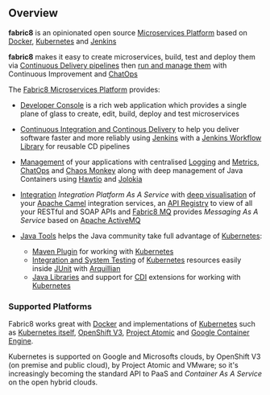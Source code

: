 ## Overview

<b>fabric8</b> is an opinionated open source [Microservices Platform](fabric8DevOps.html)  based on <a href="http://docker.com/">Docker</a>, <a href="http://kubernetes.io/">Kubernetes</a> and <a href="https://jenkins.io/">Jenkins</a>

<b>fabric8</b> makes it easy to create microservices, build, test and deploy them via <a href="http://fabric8.io/guide/cdelivery.html">Continuous Delivery pipelines</a> then <a href="http://fabric8.io/guide/fabric8DevOps.html">run and manage them</a> with Continuous Improvement and <a href="http://fabric8.io/guide/chat.html">ChatOps</a>

The [Fabric8 Microservices Platform](fabric8DevOps.html) provides:

* [Developer Console](console.html) is a rich web application which provides a single plane of glass to create, edit, build, deploy and test microservices
* [Continuous Integration and Continous Delivery](http://fabric8.io/guide/cdelivery.html) to help you deliver software faster and more
  reliably using [Jenkins](https://jenkins.io/) with a
  [Jenkins Workflow Library](jenkinsWorkflowLibrary.html) for reusable
  CD pipelines 

* [Management](http://fabric8.io/guide/management.html) of your
  applications with centralised
  [Logging](http://fabric8.io/guide/logging.html) and 
  [Metrics](http://fabric8.io/guide/metrics.html), [ChatOps](http://fabric8.io/guide/chat.html) 
  and [Chaos Monkey](http://fabric8.io/guide/chaosMonkey.html) along with deep
  management of Java Containers using [Hawtio](http://hawt.io/) and
  [Jolokia](http://jolokia.org/)
  

* [Integration](ipaas.html) *Integration Platform As A
Service* with [deep visualisation](http://fabric8.io/guide/console.html) of your
[Apache Camel](http://camel.apache.org/) integration services, an
[API Registry](http://fabric8.io/guide/apiRegistry.html) to view of
all your RESTful and SOAP APIs and
[Fabric8 MQ](http://fabric8.io/guide/fabric8MQ.html) provides
*Messaging As A Service* based on
[Apache ActiveMQ](http://activemq.apache.org/)

* [Java Tools](http://fabric8.io/guide/tools.html) helps the
Java community take full advantage of
[Kubernetes](http://kubernetes.io/):
    * [Maven Plugin](http://fabric8.io/guide/mavenPlugin.html) for working
      with [Kubernetes](http://kubernetes.io/)
    * [Integration and System Testing](http://fabric8.io/guide/testing.html)
      of [Kubernetes](http://kubernetes.io/) resources easily inside
      [JUnit](http://junit.org/) with [Arquillian](http://arquillian.org/)
    * [Java Libraries](http://fabric8.io/guide/javaLibraries.html) and
      support for [CDI](http://fabric8.io/guide/cdi.html) extensions for
      working with [Kubernetes](http://kubernetes.io/)

### Supported Platforms

Fabric8 works great with [Docker](http://www.docker.com/) and
implementations of [Kubernetes](http://kubernetes.io/) such as
[Kubernetes itself](http://kubernetes.io/),
[OpenShift V3](http://openshift.github.io/),
[Project Atomic](http://www.projectatomic.io/) and
[Google Container Engine](https://cloud.google.com/container-engine/).

Kubernetes is supported on Google and Microsofts clouds, by OpenShift
V3 (on premise and public cloud), by Project Atomic and VMware; so
it's increasingly becoming the standard API to PaaS and _Container As
A Service_ on the open hybrid clouds.

